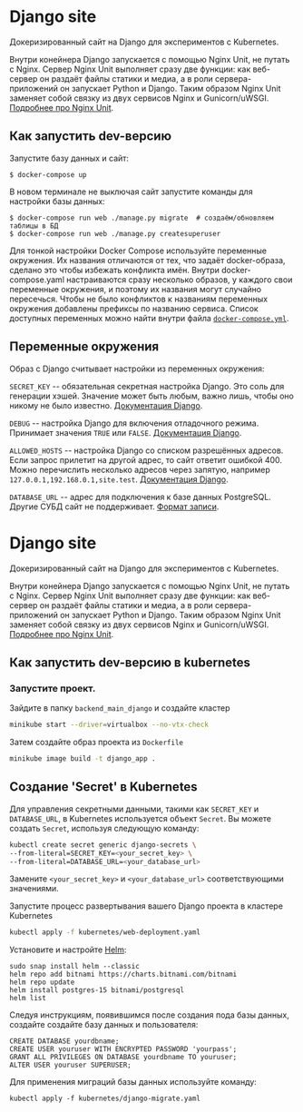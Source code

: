 # Django site

Докеризированный сайт на Django для экспериментов с Kubernetes.

Внутри конейнера Django запускается с помощью Nginx Unit, не путать с Nginx. Сервер Nginx Unit выполняет сразу две функции: как веб-сервер он раздаёт файлы статики и медиа, а в роли сервера-приложений он запускает Python и Django. Таким образом Nginx Unit заменяет собой связку из двух сервисов Nginx и Gunicorn/uWSGI. [Подробнее про Nginx Unit](https://unit.nginx.org/).

## Как запустить dev-версию

Запустите базу данных и сайт:

```shell-session
$ docker-compose up
```

В новом терминале не выключая сайт запустите команды для настройки базы данных:

```shell-session
$ docker-compose run web ./manage.py migrate  # создаём/обновляем таблицы в БД
$ docker-compose run web ./manage.py createsuperuser
```

Для тонкой настройки Docker Compose используйте переменные окружения. Их названия отличаются от тех, что задаёт docker-образа, сделано это чтобы избежать конфликта имён. Внутри docker-compose.yaml настраиваются сразу несколько образов, у каждого свои переменные окружения, и поэтому их названия могут случайно пересечься. Чтобы не было конфликтов к названиям переменных окружения добавлены префиксы по названию сервиса. Список доступных переменных можно найти внутри файла [`docker-compose.yml`](./docker-compose.yml).

## Переменные окружения

Образ с Django считывает настройки из переменных окружения:

`SECRET_KEY` -- обязательная секретная настройка Django. Это соль для генерации хэшей. Значение может быть любым, важно лишь, чтобы оно никому не было известно. [Документация Django](https://docs.djangoproject.com/en/3.2/ref/settings/#secret-key).

`DEBUG` -- настройка Django для включения отладочного режима. Принимает значения `TRUE` или `FALSE`. [Документация Django](https://docs.djangoproject.com/en/3.2/ref/settings/#std:setting-DEBUG).

`ALLOWED_HOSTS` -- настройка Django со списком разрешённых адресов. Если запрос прилетит на другой адрес, то сайт ответит ошибкой 400. Можно перечислить несколько адресов через запятую, например `127.0.0.1,192.168.0.1,site.test`. [Документация Django](https://docs.djangoproject.com/en/3.2/ref/settings/#allowed-hosts).

`DATABASE_URL` -- адрес для подключения к базе данных PostgreSQL. Другие СУБД сайт не поддерживает. [Формат записи](https://github.com/jacobian/dj-database-url#url-schema).

# Django site

Докеризированный сайт на Django для экспериментов с Kubernetes.

Внутри конейнера Django запускается с помощью Nginx Unit, не путать с Nginx. Сервер Nginx Unit выполняет сразу две функции: как веб-сервер он раздаёт файлы статики и медиа, а в роли сервера-приложений он запускает Python и Django. Таким образом Nginx Unit заменяет собой связку из двух сервисов Nginx и Gunicorn/uWSGI. [Подробнее про Nginx Unit](https://unit.nginx.org/).

## Как запустить dev-версию в kubernetes
### Запустите проект.

Зайдите в папку `backend_main_django` и создайте кластер

```sh
minikube start --driver=virtualbox --no-vtx-check
```

Затем создайте образ проекта из `Dockerfile`

```sh
minikube image build -t django_app .
```

## Создание 'Secret' в Kubernetes

Для управления секретными данными, такими как `SECRET_KEY` и `DATABASE_URL`, в Kubernetes используется объект `Secret`. 
Вы можете создать `Secret`, используя следующую команду:

```sh
kubectl create secret generic django-secrets \
--from-literal=SECRET_KEY=<your_secret_key> \
--from-literal=DATABASE_URL=<your_database_url>
```
Замените `<your_secret_key>` и `<your_database_url>` соответствующими значениями.

Запустите процесс развертывания вашего Django проекта в кластере Kubernetes

```sh
kubectl apply -f kubernetes/web-deployment.yaml
```

Установите и настройте [Helm](https://helm.sh/):
```
sudo snap install helm --classic
helm repo add bitnami https://charts.bitnami.com/bitnami
helm repo update
helm install postgres-15 bitnami/postgresql
helm list
```

Следуя инструкциям, появившимся после создания пода базы данных, создайте создайте базу данных и пользователя:
```
CREATE DATABASE yourdbname;
CREATE USER youruser WITH ENCRYPTED PASSWORD 'yourpass';
GRANT ALL PRIVILEGES ON DATABASE yourdbname TO youruser;
ALTER USER youruser SUPERUSER;
```

Для применения миграций базы данных используйте команду:
```
kubectl apply -f kubernetes/django-migrate.yaml
```